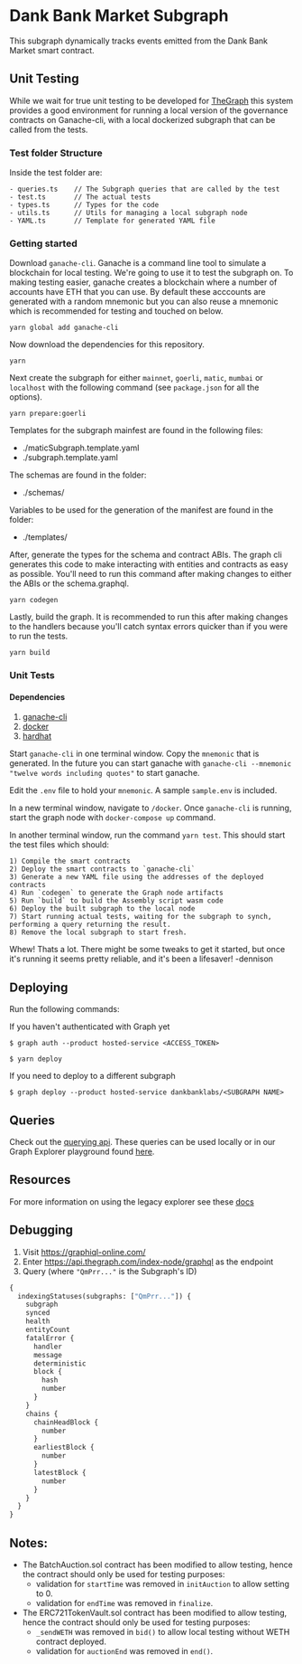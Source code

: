 # Dank Bank Market Subgraph

This subgraph dynamically tracks events emitted from the Dank Bank Market smart contract.

## Unit Testing

While we wait for true unit testing to be developed for [TheGraph](www.thegraph.com) this system provides a good environment for running a local version of the governance contracts on Ganache-cli, with a local dockerized subgraph that can be called from the tests.

### Test folder Structure

Inside the test folder are:

    - queries.ts    // The Subgraph queries that are called by the test
    - test.ts       // The actual tests
    - types.ts      // Types for the code
    - utils.ts      // Utils for managing a local subgraph node
    - YAML.ts       // Template for generated YAML file

### Getting started

Download `ganache-cli`. Ganache is a command line tool to simulate a blockchain for local testing. We're going to use it to test the subgraph on. To making testing easier, ganache creates a blockchain where a number of accounts have ETH that you can use. By default these acccounts are generated with a random mnemonic but you can also reuse a mnemonic which is recommended for testing and touched on below.

`yarn global add ganache-cli`

Now download the dependencies for this repository.

`yarn`

Next create the subgraph for either `mainnet`, `goerli`, `matic`, `mumbai` or `localhost` with the following command (see `package.json` for all the options).

`yarn prepare:goerli`

Templates for the subgraph mainfest are found in the following files:

- ./maticSubgraph.template.yaml
- ./subgraph.template.yaml

The schemas are found in the folder:

- ./schemas/

Variables to be used for the generation of the manifest are found in the folder:

- ./templates/

After, generate the types for the schema and contract ABIs. The graph cli generates this code to make interacting with entities and contracts as easy as possible. You'll need to run this command after making changes to either the ABIs or the schema.graphql.

`yarn codegen`

Lastly, build the graph. It is recommended to run this after making changes to the handlers because you'll catch syntax errors quicker than if you were to run the tests.

`yarn build`

### Unit Tests

#### Dependencies

1. [ganache-cli](https://www.npmjs.com/package/ganache-cli)
2. [docker](https://formulae.brew.sh/formula/docker)
3. [hardhat](https://hardhat.org/getting-started/)

Start `ganache-cli` in one terminal window. Copy the `mnemonic` that is generated. In the future you can start ganache with `ganache-cli --mnemonic "twelve words including quotes"` to start ganache.

Edit the `.env` file to hold your `mnemonic`. A sample `sample.env` is included.

In a new terminal window, navigate to `/docker`. Once `ganache-cli` is running, start the graph node with `docker-compose up` command.

In another terminal window, run the command `yarn test`. This should start the test files which should:

    1) Compile the smart contracts
    2) Deploy the smart contracts to `ganache-cli`
    3) Generate a new YAML file using the addresses of the deployed contracts
    4) Run `codegen` to generate the Graph node artifacts
    5) Run `build` to build the Assembly script wasm code
    6) Deploy the built subgraph to the local node
    7) Start running actual tests, waiting for the subgraph to synch, performing a query returning the result.
    8) Remove the local subgraph to start fresh.

Whew! Thats a lot. There might be some tweaks to get it started, but once it's running it seems pretty reliable, and it's been a lifesaver!
-dennison

## Deploying

Run the following commands:

If you haven't authenticated with Graph yet

```
$ graph auth --product hosted-service <ACCESS_TOKEN>

$ yarn deploy
```

If you need to deploy to a different subgraph

```
$ graph deploy --product hosted-service dankbanklabs/<SUBGRAPH NAME>

```

## Queries

Check out the [querying api](https://thegraph.com/docs/graphql-api). These queries can be used locally or in our Graph Explorer playground found [here](https://thegraph.com/legacy-explorer/subgraph/dankbanklabs/dank-bank-market).

## Resources

For more information on using the legacy explorer see these [docs](https://thegraph.com/docs/developer/deploy-subgraph-hosted)

## Debugging

1. Visit https://graphiql-online.com/
2. Enter https://api.thegraph.com/index-node/graphql as the endpoint
3. Query (where `"QmPrr..."` is the Subgraph's ID)

```graphql
{
  indexingStatuses(subgraphs: ["QmPrr..."]) {
    subgraph
    synced
    health
    entityCount
    fatalError {
      handler
      message
      deterministic
      block {
        hash
        number
      }
    }
    chains {
      chainHeadBlock {
        number
      }
      earliestBlock {
        number
      }
      latestBlock {
        number
      }
    }
  }
}
```

## Notes:

- The BatchAuction.sol contract has been modified to allow testing, hence the contract should only be used for testing purposes:
  - validation for `startTime` was removed in `initAuction` to allow setting to 0.
  - validation for `endTime` was removed in `finalize`.
- The ERC721TokenVault.sol contract has been modified to allow testing, hence the contract should only be used for testing purposes:
  - `_sendWETH` was removed in `bid()` to allow local testing without WETH contract deployed.
  - validation for `auctionEnd` was removed in `end()`.
